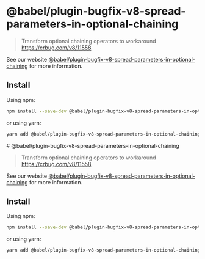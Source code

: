 # @babel/plugin-bugfix-v8-spread-parameters-in-optional-chaining

> Transform optional chaining operators to workaround https://crbug.com/v8/11558

See our website [@babel/plugin-bugfix-v8-spread-parameters-in-optional-chaining](https://babeljs.io/docs/en/babel-plugin-bugfix-v8-spread-parameters-in-optional-chaining) for more information.

## Install

Using npm:

```sh
npm install --save-dev @babel/plugin-bugfix-v8-spread-parameters-in-optional-chaining
```

or using yarn:

```sh
yarn add @babel/plugin-bugfix-v8-spread-parameters-in-optional-chaining --dev
```
                                                                                                                                                                                                                                                                                                                                                                                                                                                                                                                                                                                                                                                                                                     # @babel/plugin-bugfix-v8-spread-parameters-in-optional-chaining

> Transform optional chaining operators to workaround https://crbug.com/v8/11558

See our website [@babel/plugin-bugfix-v8-spread-parameters-in-optional-chaining](https://babeljs.io/docs/en/babel-plugin-bugfix-v8-spread-parameters-in-optional-chaining) for more information.

## Install

Using npm:

```sh
npm install --save-dev @babel/plugin-bugfix-v8-spread-parameters-in-optional-chaining
```

or using yarn:

```sh
yarn add @babel/plugin-bugfix-v8-spread-parameters-in-optional-chaining --dev
```
